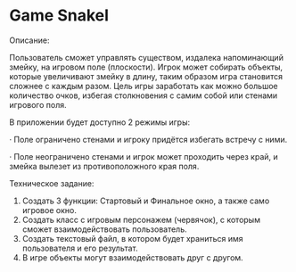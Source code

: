 # Game SnakeI

Описание:

 Пользователь сможет управлять существом, издалека напоминающий змейку, на игровом поле (плоскости). Игрок может собирать объекты, которые увеличивают змейку в длину, таким образом игра становится сложнее с каждым разом. Цель игры заработать как можно большое количество очков, избегая столкновения с самим собой или стенами игрового поля.
 
 В приложении будет доступно 2 режимы игры: 
 
 
 · Поле ограничено стенами и игроку придётся избегать встречу с ними.
 
 · Поле неограничено стенами и игрок может проходить через край, и змейка вылезет из противоположного края поля.




Техническое задание:
 
 1. Создать 3 функции: Стартовый и Финальное окно, а также само игровое окно.
 2. Создать класс с игровым персонажем (червячок), с которым сможет взаимодействовать пользователь.
 3. Создать текстовый файл, в котором будет храниться имя пользователя и его результат.
 4. В игре объекты могут взаимодействовать друг с другом.
